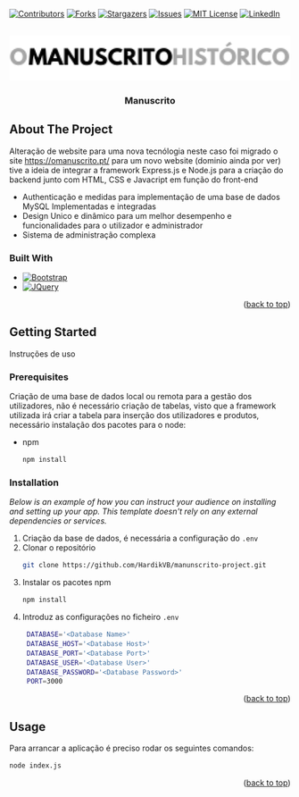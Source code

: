 
<a name="readme-top"></a>

[![Contributors][contributors-shield]][contributors-url]
[![Forks][forks-shield]][forks-url]
[![Stargazers][stars-shield]][stars-url]
[![Issues][issues-shield]][issues-url]
[![MIT License][license-shield]][license-url]
[![LinkedIn][linkedin-shield]][linkedin-url]



<!-- PROJECT LOGO -->
<br />
<div align="center">
  <a href="#">
    <img src="public/src/img/logo.png" alt="Logo" height="80">
  </a>

  <h3 align="center">Manuscrito</h3>
</div>



<!-- ABOUT THE PROJECT -->
## About The Project

Alteração de website para uma nova tecnólogia neste caso foi migrado o site https://omanuscrito.pt/ para um novo website (dominio ainda por ver) 
tive a ideia de integrar a framework Express.js e Node.js para a criação do backend junto com HTML, CSS e Javacript em função do front-end

 * Authenticação e medidas para implementação de uma base de dados MySQL Implementadas e integradas
 * Design Unico e dinâmico para um melhor desempenho e funcionalidades para o utilizador e administrador
 * Sistema de administração complexa



### Built With


* [![Bootstrap][Bootstrap.com]][Bootstrap-url]
* [![JQuery][JQuery.com]][JQuery-url]

<p align="right">(<a href="#readme-top">back to top</a>)</p>



<!-- GETTING STARTED -->
## Getting Started

Instruções de uso

### Prerequisites

Criação de uma base de dados local ou remota para a gestão dos utilizadores, não é necessário criação de tabelas, visto que a framework utilizada irá criar 
a tabela para inserção dos utilizadores e produtos, necessário instalação dos pacotes para o node:

* npm
  ```sh
  npm install
  ```

### Installation

_Below is an example of how you can instruct your audience on installing and setting up your app. This template doesn't rely on any external dependencies or services._

1. Criação da base de dados, é necessária a configuração do `.env`
2. Clonar o repositório
   ```sh
   git clone https://github.com/HardikVB/manunscrito-project.git
   ```
3. Instalar os pacotes npm
   ```sh
   npm install
   ```
4. Introduz as configurações no ficheiro `.env`
   ```sh
    DATABASE='<Database Name>'
    DATABASE_HOST='<Database Host>'
    DATABASE_PORT='<Database Port>'
    DATABASE_USER='<Database User>'
    DATABASE_PASSWORD='<Database Password>'
    PORT=3000
   ```

<p align="right">(<a href="#readme-top">back to top</a>)</p>



<!-- USAGE EXAMPLES -->
## Usage

Para arrancar a aplicação é preciso rodar os seguintes comandos:

```sh
node index.js
```

<p align="right">(<a href="#readme-top">back to top</a>)</p>



<!-- MARKDOWN LINKS & IMAGES -->
<!-- https://www.markdownguide.org/basic-syntax/#reference-style-links -->
[contributors-shield]: https://img.shields.io/github/contributors/othneildrew/Best-README-Template.svg?style=for-the-badge
[contributors-url]: https://github.com/othneildrew/Best-README-Template/graphs/contributors
[forks-shield]: https://img.shields.io/github/forks/othneildrew/Best-README-Template.svg?style=for-the-badge
[forks-url]: https://github.com/othneildrew/Best-README-Template/network/members
[stars-shield]: https://img.shields.io/github/stars/othneildrew/Best-README-Template.svg?style=for-the-badge
[stars-url]: https://github.com/othneildrew/Best-README-Template/stargazers
[issues-shield]: https://img.shields.io/github/issues/othneildrew/Best-README-Template.svg?style=for-the-badge
[issues-url]: https://github.com/othneildrew/Best-README-Template/issues
[license-shield]: https://img.shields.io/github/license/othneildrew/Best-README-Template.svg?style=for-the-badge
[license-url]: https://github.com/othneildrew/Best-README-Template/blob/master/LICENSE.txt
[linkedin-shield]: https://img.shields.io/badge/-LinkedIn-black.svg?style=for-the-badge&logo=linkedin&colorB=555
[linkedin-url]: https://linkedin.com/in/othneildrew
[Next.js]: https://img.shields.io/badge/next.js-000000?style=for-the-badge&logo=nextdotjs&logoColor=white
[Next-url]: https://nextjs.org/
[React.js]: https://img.shields.io/badge/React-20232A?style=for-the-badge&logo=react&logoColor=61DAFB
[React-url]: https://reactjs.org/
[Vue.js]: https://img.shields.io/badge/Vue.js-35495E?style=for-the-badge&logo=vuedotjs&logoColor=4FC08D
[Vue-url]: https://vuejs.org/
[Angular.io]: https://img.shields.io/badge/Angular-DD0031?style=for-the-badge&logo=angular&logoColor=white
[Angular-url]: https://angular.io/
[Svelte.dev]: https://img.shields.io/badge/Svelte-4A4A55?style=for-the-badge&logo=svelte&logoColor=FF3E00
[Svelte-url]: https://svelte.dev/
[Laravel.com]: https://img.shields.io/badge/Laravel-FF2D20?style=for-the-badge&logo=laravel&logoColor=white
[Laravel-url]: https://laravel.com
[Bootstrap.com]: https://img.shields.io/badge/Bootstrap-563D7C?style=for-the-badge&logo=bootstrap&logoColor=white
[Bootstrap-url]: https://getbootstrap.com
[JQuery.com]: https://img.shields.io/badge/jQuery-0769AD?style=for-the-badge&logo=jquery&logoColor=white
[JQuery-url]: https://jquery.com 